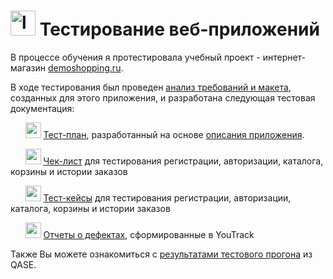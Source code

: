 # <img width="40" height="40" src="https://img.icons8.com/nolan/96/laptop.png" alt="laptop"/>  Тестирование веб-приложений
В процессе обучения я протестировала учебный проект - интернет-магазин [demoshopping.ru](https://qa.demoshopping.ru/). 

В ходе тестирования был проведен [анализ требований и макета](https://docs.google.com/spreadsheets/d/1AWmqBFU4i7uSIB__kxB23_H77kUk-Cy7b0qUGg14ULw/edit?usp=sharing), созданных для этого приложения, и разработана следующая тестовая документация:

&nbsp;&nbsp;&nbsp;&nbsp;&nbsp;
<img width="25" height="25" src="https://img.icons8.com/nolan/96/google-docs.png" alt="google-docs"/> [Тест-план](https://docs.google.com/spreadsheets/d/1g9FF8k1fny1X_Kk6vj2HiBU7Auntn2LdtZs-od5P7Rg/edit?usp=sharing), разработанный на основе [описания приложения](https://docs.google.com/document/d/1rTRjPdvvMNsx64m9p_IrM2gAe0uFk7bQxMRniyzaDU0/edit?usp=sharing). 

&nbsp;&nbsp;&nbsp;&nbsp;&nbsp;
<img width="25" height="25" src="https://img.icons8.com/nolan/96/google-docs.png" alt="google-docs"/> [Чек-лист](https://docs.google.com/spreadsheets/d/1KciGpOBABESt9LwOlYmmRTzdWTx-Nj1z1S1INiBTboY/edit?usp=sharing) для тестирования регистрации, авторизации, каталога, корзины и истории заказов

&nbsp;&nbsp;&nbsp;&nbsp;&nbsp;
<img width="25" height="25" src="https://img.icons8.com/nolan/96/google-docs.png" alt="google-docs"/> [Тест-кейсы](https://github.com/NikolaevaAR/web/blob/main/%D0%A2%D0%B5%D1%81%D1%82-%D0%BA%D0%B5%D0%B9%D1%81%D1%8B%20%D0%B4%D0%BB%D1%8F%20%D0%B2%D1%81%D0%B5%D0%B3%D0%BE%20%D0%BF%D1%80%D0%B8%D0%BB%D0%BE%D0%B6%D0%B5%D0%BD%D0%B8%D1%8F.pdf) для тестирования регистрации, авторизации, каталога, корзины и истории заказов

&nbsp;&nbsp;&nbsp;&nbsp;&nbsp;
<img width="25" height="25" src="https://img.icons8.com/nolan/96/google-docs.png" alt="google-docs"/> [Отчеты о дефектах](https://docs.google.com/spreadsheets/d/1cV_VqNrLQ3Iq9YDeUA99YsZT_osuQjeCE8CjxeZCux4/edit?usp=sharing), сформированные в YouTrack


Также Вы можете ознакомиться с [результатами тестового прогона](https://github.com/NikolaevaAR/web/blob/main/%D0%A0%D0%B5%D0%B7%D1%83%D0%BB%D1%8C%D1%82%D0%B0%D1%82%D1%8B%20%D1%82%D0%B5%D1%81%D1%82%D0%BE%D0%B2%D0%BE%D0%B3%D0%BE%20%D0%BF%D1%80%D0%BE%D0%B3%D0%BE%D0%BD%D0%B0%20%D0%B2%20QASE.pdf) из QASE.
